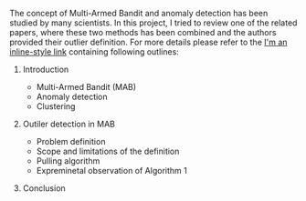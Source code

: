 
The concept of Multi-Armed Bandit and anomaly detection has been studied by many scientists. In this project, I tried to review one of the related papers, where these two methods has been combined and the authors provided their outlier definition. For more details please refer to the [I'm an inline-style link](https://www.google.com)
 containing following outlines:
1. Introduction
	- Multi-Armed Bandit (MAB)
	- Anomaly detection
	- Clustering 
	
2. Outiler detection in MAB
	- Problem definition
	- Scope and limitations of the definition
	- Pulling algorithm
	- Expreminetal observation of Algorithm 1
3. Conclusion
